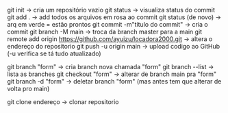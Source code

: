 git init -> cria um repositório vazio
git status -> visualiza status do commit
git add . -> add todos os arquivos em rosa ao commit
git status (de novo) -> arq em verde = estão prontos
git commit -m"título do commit" -> cria o commit
git branch -M main -> troca da branch master para a main
git remote add origin https://github.com/ayuizu/locadora2000.git -> altera o endereço do repositorio
git push -u origin main -> upload codigo ao GitHub (-u verifica se tá tudo atualizado)

git branch "form" -> cria branch nova chamada "form"
git branch --list -> lista as branches
git checkout "form" -> alterar de branch main pra "form"
git branch -d "form" -> deletar branch "form" (mas antes tem que alterar de volta pro main)

git clone endereço -> clonar repositorio
